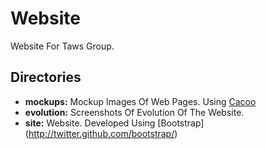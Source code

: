 Website
=======

Website For Taws Group.

Directories
-----------

* **mockups:** Mockup Images Of Web Pages. Using [Cacoo](www.cacoo.com)
* **evolution:** Screenshots Of Evolution Of The Website.
* **site:** Website. Developed Using [Bootstrap] (http://twitter.github.com/bootstrap/)


